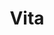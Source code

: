 ---
layout: default
title: "Vita"
id: vita
navigation: 6
external_url: "https://shawntylerschwartz.com/assets/vita/Shawn-T-Schwartz-CV.pdf"
---